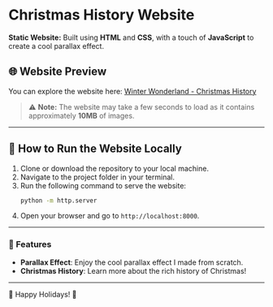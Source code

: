 # Christmas History Website

**Static Website:**
Built using **HTML** and **CSS**, with a touch of **JavaScript** to create a cool parallax effect.

## 🌐 Website Preview
You can explore the website here: [Winter Wonderland - Christmas History](https://jocelynalx.github.io/Winter-Wonderland/)

> ⚠️ **Note:** The website may take a few seconds to load as it contains approximately **10MB** of images.

---

## 🚀 How to Run the Website Locally

1. Clone or download the repository to your local machine.
2. Navigate to the project folder in your terminal.
3. Run the following command to serve the website:
   ```bash
   python -m http.server
   ```
4. Open your browser and go to `http://localhost:8000`.

---

### 📸 Features
- **Parallax Effect**: Enjoy the cool parallax effect I made from scratch.
- **Christmas History**: Learn more about the rich history of Christmas!

---

🎄 Happy Holidays! 🎅